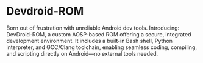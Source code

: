 # Devdroid-ROM
Born out of frustration with unreliable Android dev tools. Introducing: DevDroid-ROM, a custom AOSP-based ROM offering a secure, integrated development environment. It includes a built-in Bash shell, Python interpreter, and GCC/Clang toolchain, enabling seamless coding, compiling, and scripting directly on Android—no external tools needed.

